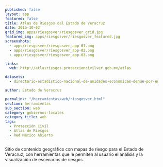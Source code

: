 ```yaml
---
published: false
layout: app
featured: false
title: Atlas de Riesgos del Estado de Veracruz
date: 2015-10-02
grid_img: apps/riesgosver/riesgosver_grid.jpg
featured_img: apps/riesgosver/riesgosver_featured.jpg
screenshots:
  - apps/riesgosver/riesgosver_app-01.png
  - apps/riesgosver/riesgosver_app-02.png
  - apps/riesgosver/riesgosver_app-03.png

links:
  web: http://atlasriesgos.proteccioncivilver.gob.mx/atlas

datasets:
  - directorio-estadistico-nacional-de-unidades-economicas-denue-por-entidad-federativa

author: Estado de Veracruz

permalink: "/herramientas/web/riesgosver.html"
section: herramientas
sub_section: web
category: gobiernos-locales
category_title: web
tags:
  - Protección Civil
  - Atlas de Riesgos
  - Red México Abierto
---
```


Sitio de contenido geográfico con mapas de riesgo para el Estado de Veracruz, con herramientas que le permiten al usuario el análisis y la visualización de escenarios de riesgos.
